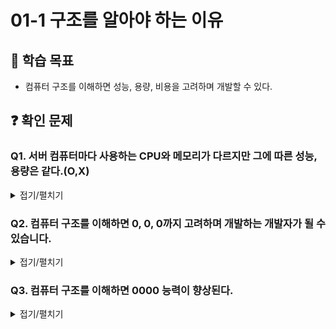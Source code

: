 # 01-1 구조를 알아야 하는 이유

## 📌 학습 목표

- 컴퓨터 구조를 이해하면 성능, 용량, 비용을 고려하며 개발할 수 있다.

## ❓ 확인 문제

### Q1. 서버 컴퓨터마다 사용하는 CPU와 메모리가 다르지만 그에 따른 성능, 용량은 같다.(O,X)

<details>
<summary>접기/펼치기</summary>

### A. X

</br>
서버 컴퓨터마다 사용하는 CPU와 메모리가 다르고 그에 따라 성능, 용량, 비용이 다양합니다.

</details>

### Q2. 컴퓨터 구조를 이해하면 0, 0, 0까지 고려하며 개발하는 개발자가 될 수 있습니다.

<details>
<summary>접기/펼치기</summary>

### A. 성능, 용량, 비용

</br>
컴퓨터 구조에서 배우는 내용은 성능, 용량, 비용과 직결된다.

</details>

### Q3. 컴퓨터 구조를 이해하면 0000 능력이 향상된다.

<details>
<summary>접기/펼치기</summary>

### A. 문제 해결

</br>
컴퓨터 구조를 이해하고 있으면 문제 상황을 빠르게 전달할 수 있고, 문제 해결의 실마리를 다양하게 찾을 수 있다.

</details>
